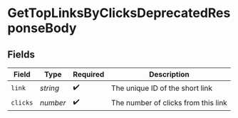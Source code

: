 # GetTopLinksByClicksDeprecatedResponseBody


## Fields

| Field                               | Type                                | Required                            | Description                         |
| ----------------------------------- | ----------------------------------- | ----------------------------------- | ----------------------------------- |
| `link`                              | *string*                            | :heavy_check_mark:                  | The unique ID of the short link     |
| `clicks`                            | *number*                            | :heavy_check_mark:                  | The number of clicks from this link |